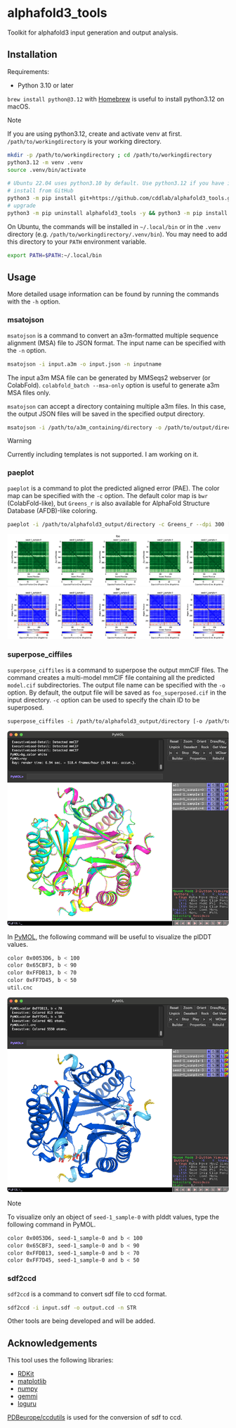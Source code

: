 # alphafold3_tools

Toolkit for alphafold3 input generation and output analysis.

## Installation

Requirements:

- Python 3.10 or later

`brew install python@3.12` with [Homebrew](https://brew.sh/) is useful to install python3.12 on macOS.

> [!NOTE]
> If you are using python3.12, create and activate venv at first.
> `/path/to/workingdirectory` is your working directory.
>
> ```bash
> mkdir -p /path/to/workingdirectory ; cd /path/to/workingdirectory
> python3.12 -m venv .venv
> source .venv/bin/activate
> ```

```bash
# Ubuntu 22.04 uses python3.10 by default. Use python3.12 if you have it instead of python3.10.
# install from GitHub
python3 -m pip install git+https://github.com/cddlab/alphafold3_tools.git
# upgrade
python3 -m pip uninstall alphafold3_tools -y && python3 -m pip install --upgrade git+https://github.com/cddlab/alphafold3_tools.git
```

On Ubuntu, the commands will be installed in `~/.local/bin` or in the `.venv` directory (e.g. `/path/to/workingdirectory/.venv/bin`). You may need to add this directory to your `PATH` environment variable.

```bash
export PATH=$PATH:~/.local/bin
```

## Usage

More detailed usage information can be found by running the commands with the `-h` option.

### msatojson

`msatojson` is a command to convert an a3m-formatted multiple sequence alignment (MSA) file to JSON format. The input name can be specified with the `-n` option.

```bash
msatojson -i input.a3m -o input.json -n inputname
```

The input a3m MSA file can be generated by MMSeqs2 webserver (or ColabFold). `colabfold_batch --msa-only` option is useful to generate a3m MSA files only.

`msatojson` can accept a directory containing multiple a3m files. In this case, the output JSON files will be saved in the specified output directory.

```bash
msatojson -i /path/to/a3m_containing/directory -o /path/to/output/directory
```

> [!WARNING]
> Currently including templates is not supported. I am working on it.

### paeplot

`paeplot` is a command to plot the predicted aligned error (PAE). The color map can be specified with the `-c` option. The default color map is `bwr` (ColabFold-like), but `Greens_r` is also available for AlphaFold Structure Database (AFDB)-like coloring.

```bash
paeplot -i /path/to/alphafold3_output/directory -c Greens_r --dpi 300 [-n foo] [-a]
```

![greensr](./images/greensr.png)
![bwr](./images/bwr.png)

### superpose_ciffiles

`superpose_ciffiles` is a command to superpose the output mmCIF files. The command creates a multi-model mmCIF file containing all the predicted `model.cif` subdirectories. The output file name can be specified with the `-o` option. By default, the output file will be saved as `foo_superposed.cif` in the input directory.
`-c` option can be used to specify the chain ID to be superposed.

```bash
superpose_ciffiles -i /path/to/alphafold3_output/directory [-o /path/to/output/directory/foo_superposed.cif] [-c A]
```

<img src="./images/superposed.png" width="600px" alt="superposed">

In [PyMOL](https://www.pymol.org/), the following command will be useful to visualize the plDDT values.

```bash
color 0x0053D6, b < 100
color 0x65CBF3, b < 90
color 0xFFDB13, b < 70
color 0xFF7D45, b < 50
util.cnc
```

<img src="./images/plddt.png" width="600px" alt="plddt">

> [!NOTE]
> To visualize only an object of `seed-1_sample-0` with plddt values, type the following command in PyMOL.
>
> ```bash
> color 0x0053D6, seed-1_sample-0 and b < 100
> color 0x65CBF3, seed-1_sample-0 and b < 90
> color 0xFFDB13, seed-1_sample-0 and b < 70
> color 0xFF7D45, seed-1_sample-0 and b < 50
> ```

### sdf2ccd

`sdf2ccd` is a command to convert sdf file to ccd format.

```bash
sdf2ccd -i input.sdf -o output.ccd -n STR
```

Other tools are being developed and will be added.

## Acknowledgements

This tool uses the following libraries:

- [RDKit](https://www.rdkit.org/)
- [matplotlib](https://matplotlib.org/)
- [numpy](https://numpy.org/)
- [gemmi](https://gemmi.readthedocs.io/en/latest/)
- [loguru](https://loguru.readthedocs.io/en/stable/)

[PDBeurope/ccdutils](https://github.com/PDBeurope/ccdutils) is used for the conversion of sdf to ccd.
